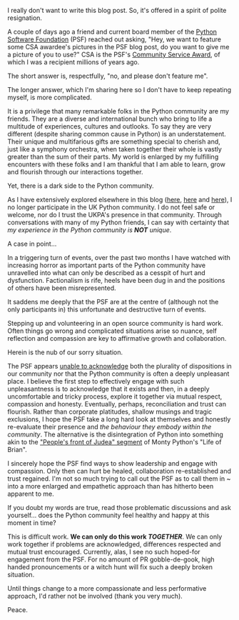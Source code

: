 <!--
.. title: From a recovering former Python community member 
.. slug: psf-woe
.. date: 2024-09-16 18:00:00 UTC+01:00
.. tags: 
.. category: 
.. link: 
.. description: 
.. type: text
.. author: Nicholas H.Tollervey
-->

I really don't want to write this blog post. So, it's offered in a spirit of
polite resignation.

A couple of days ago a friend and current board member of the
[Python Software Foundation](https://www.python.org/psf-landing/) (PSF) reached
out asking, "Hey, we want to feature some CSA awardee's pictures in the PSF
blog post, do you want to give me a picture of you to use?" CSA is the PSF's
[Community Service Award](https://www.python.org/community/awards/psf-awards/),
of which I was a recipient millions of years ago.

The short answer is, respectfully, "no, and please don't feature me".

The longer answer, which I'm sharing here so I don't have to keep repeating
myself, is more complicated.

It is a privilege that many remarkable folks in the Python community are my
friends. They are a diverse and international bunch who bring to life a
multitude of experiences, cultures and outlooks. To say they are very different
(despite sharing common cause in Python) is an understatement. Their unique and
multifarious gifts are something special to cherish and, just like a
symphony orchestra, when taken together their whole is vastly greater than the
sum of their parts. My world is enlarged by my fulfilling encounters with these
folks and I am thankful that I am able to learn, grow and flourish through our
interactions together.

Yet, there is a dark side to the Python community. 

As I have extensively explored elsewhere in this blog
([here](/article/compassion/), [here](/article/on-being-together/) and
[here](/article/victorian-python-allegory/)), I no longer participate in the UK
Python community. I do not feel safe or welcome, nor do I trust the UKPA's
presence in that community. Through conversations with many of my Python
friends, I can say with certainty that _my experience in the Python community
is **NOT** unique_.

A case in point...

In a triggering turn of events, over the past two months I have watched with
increasing horror as important parts of the Python community have unravelled
into what can only be described as a cesspit of hurt and dysfunction.
Factionalism is rife, heels have been dug in and the positions of others have
been misrepresented.

It saddens me deeply that the PSF are at the centre of (although not the only
participants in) this unfortunate and destructive turn of events.

Stepping up and volunteering in an open source community is hard
work. Often things go wrong and complicated situations arise so nuance, self
reflection and compassion are key to affirmative growth and collaboration.

Herein is the nub of our sorry situation.

The PSF appears
[unable to acknowledge](https://pyfound.blogspot.com/2024/07/pythons-supportive-and-welcoming.html)
both the plurality of dispositions in our community nor that the Python
community is often a deeply unpleasant place. I believe the first step to
effectively engage with such unpleasantness is to acknowledge that it exists
and then, in a deeply uncomfortable and tricky process, explore it together via
mutual respect, compassion and honesty. Eventually, perhaps, reconciliation
and trust can flourish. Rather than corporate platitudes, shallow musings and
tragic exclusions, I hope the PSF take a long hard look at themselves and
honestly re-evaluate their presence and _the behaviour they embody within the
community_. The alternative is the disintegration of Python into something akin
to the
["People's front of Judea" segment](https://www.youtube.com/watch?v=a0BpfwazhUA)
of Monty Python's "Life of Brian".

I sincerely hope the PSF find ways to show leadership and engage with
compassion. Only then can hurt be healed, collaboration re-established and
trust regained. I'm not so much trying to call out the PSF as to call them in ~
into a more enlarged and empathetic approach than has hitherto been apparent to
me.

If you doubt my words are true, read those problematic discussions and ask
yourself... does the Python community feel healthy and happy at this moment in
time?

This is difficult work. **We can only do this work _TOGETHER_**. We can only
work together if problems are acknowledged, differences respected and mutual
trust encouraged. Currently, alas, I see no such hoped-for engagement from the
PSF. For no amount of PR gobble-de-gook, high handed pronouncements or a witch
hunt will fix such a deeply broken situation.

Until things change to a more compassionate and less performative approach, I'd
rather not be involved (thank you very much).

Peace.
